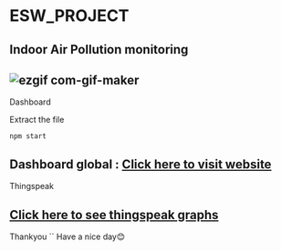 # ESW_PROJECT
Indoor Air Pollution monitoring
--
![ezgif com-gif-maker](https://user-images.githubusercontent.com/99960001/204497846-308ba7a4-ebf6-4c0f-aaf9-3d381dc0980c.gif)
--
Dashboard

Extract the file 

```
npm start
```

Dashboard global : <a href= https://nirmalakadali.github.io/admin/dashboard> Click here to visit website </a>
--

Thingspeak 

<a href ="https://thingspeak.com/channels/1921573" > Click here to see thingspeak graphs </a>
--

Thankyou
``
Have a nice day😊
